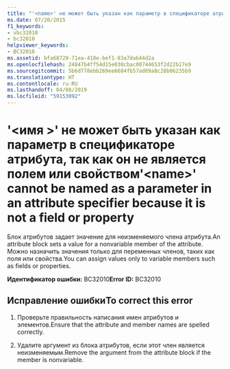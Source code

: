 ```yaml
---
title: "'<name>' не может быть указан как параметр в спецификаторе атрибута, так как он не является полем или свойством"
ms.date: 07/20/2015
f1_keywords:
- vbc32010
- bc32010
helpviewer_keywords:
- BC32010
ms.assetid: bfa68729-71ea-410e-bef1-83a7dab44d2a
ms.openlocfilehash: 24847b4ff54d15e038cbac00744653f2d22b17e9
ms.sourcegitcommit: 5b6d778ebb269ee6684fb57ad69a8c28b06235b9
ms.translationtype: HT
ms.contentlocale: ru-RU
ms.lasthandoff: 04/08/2019
ms.locfileid: "59153092"
---
```

# <a name="name-cannot-be-named-as-a-parameter-in-an-attribute-specifier-because-it-is-not-a-field-or-property"></a><span data-ttu-id="eeea1-102">'\<имя >' не может быть указан как параметр в спецификаторе атрибута, так как он не является полем или свойством</span><span class="sxs-lookup"><span data-stu-id="eeea1-102">'\<name>' cannot be named as a parameter in an attribute specifier because it is not a field or property</span></span>
<span data-ttu-id="eeea1-103">Блок атрибутов задает значение для неизменяемого члена атрибута.</span><span class="sxs-lookup"><span data-stu-id="eeea1-103">An attribute block sets a value for a nonvariable member of the attribute.</span></span> <span data-ttu-id="eeea1-104">Можно назначить значения только для переменных членов, таких как поля или свойства.</span><span class="sxs-lookup"><span data-stu-id="eeea1-104">You can assign values only to variable members such as fields or properties.</span></span>  
  
 <span data-ttu-id="eeea1-105">**Идентификатор ошибки:** BC32010</span><span class="sxs-lookup"><span data-stu-id="eeea1-105">**Error ID:** BC32010</span></span>  
  
## <a name="to-correct-this-error"></a><span data-ttu-id="eeea1-106">Исправление ошибки</span><span class="sxs-lookup"><span data-stu-id="eeea1-106">To correct this error</span></span>  
  
1.  <span data-ttu-id="eeea1-107">Проверьте правильность написания имен атрибутов и элементов.</span><span class="sxs-lookup"><span data-stu-id="eeea1-107">Ensure that the attribute and member names are spelled correctly.</span></span>  
  
2.  <span data-ttu-id="eeea1-108">Удалите аргумент из блока атрибутов, если этот член является неизменяемым.</span><span class="sxs-lookup"><span data-stu-id="eeea1-108">Remove the argument from the attribute block if the member is nonvariable.</span></span>  
